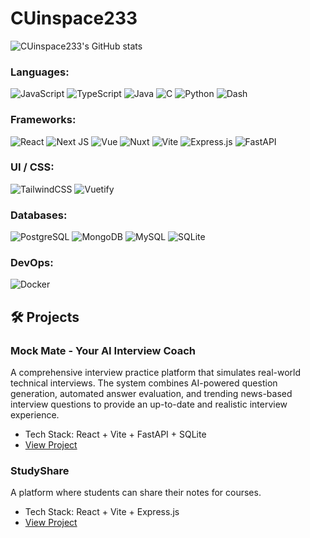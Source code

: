 # CUinspace233

![CUinspace233's GitHub stats](https://github-readme-stats.vercel.app/api?username=CUinspace233&show_icons=true&rank_icon=percentile&show=reviews,discussions_started,discussions_answered,prs_merged,prs_merged_percentage&hide_rank=true&theme=dark)

### Languages:
![JavaScript](https://img.shields.io/badge/-JavaScript-F7DF1E?style=for-the-badge&logo=javascript&logoColor=black)
![TypeScript](https://img.shields.io/badge/-TypeScript-3178C6?style=for-the-badge&logo=typescript&logoColor=white)
![Java](https://img.shields.io/badge/Java-ED8B00?style=for-the-badge&logo=openjdk&logoColor=white)
![C](https://img.shields.io/badge/-C-239120?style=for-the-badge&logoColor=white)
![Python](https://img.shields.io/badge/Python-3776AB?style=for-the-badge&logo=python&logoColor=white)
![Dash](https://img.shields.io/badge/dash-008DE4?style=for-the-badge&logo=dash&logoColor=white)

### Frameworks:
![React](https://img.shields.io/badge/-React-61DAFB?style=for-the-badge&logo=react&logoColor=white)
![Next JS](https://img.shields.io/badge/Next-black?style=for-the-badge&logo=next.js&logoColor=white)
![Vue](https://img.shields.io/badge/Vue-35495E?style=for-the-badge&logo=vue.js&logoColor=4FC08D)
![Nuxt](https://img.shields.io/badge/Nuxt-00DC82?style=for-the-badge&logo=nuxtdotjs&logoColor=white)
![Vite](https://img.shields.io/badge/-Vite-4FC08D?style=for-the-badge&logo=vite&logoColor=white)
![Express.js](https://img.shields.io/badge/express.js-%23404d59.svg?style=for-the-badge&logo=express&logoColor=%2361DAFB)
![FastAPI](https://img.shields.io/badge/FastAPI-005571?style=for-the-badge&logo=fastapi)

### UI / CSS:
![TailwindCSS](https://img.shields.io/badge/Tailwind_CSS-38B2AC?style=for-the-badge&logo=tailwind-css&logoColor=white)
![Vuetify](https://img.shields.io/badge/Vuetify-1867C0?style=for-the-badge&logo=vuetify&logoColor=AEDDFF)

### Databases:
![PostgreSQL](https://img.shields.io/badge/postgresql-4169e1?style=for-the-badge&logo=postgresql&logoColor=white)
![MongoDB](https://img.shields.io/badge/MongoDB-4EA94B?style=for-the-badge&logo=mongodb&logoColor=white)
![MySQL](https://img.shields.io/badge/-MySQL-4479A1?style=for-the-badge&logo=mysql&logoColor=white)
![SQLite](https://img.shields.io/badge/sqlite-%2307405e.svg?style=for-the-badge&logo=sqlite&logoColor=white)

### DevOps:
![Docker](https://img.shields.io/badge/Docker-Containerization-blue?logo=docker)

## 🛠 Projects
### Mock Mate - Your AI Interview Coach
A comprehensive interview practice platform that simulates real-world technical interviews. The system combines AI-powered question generation, automated answer evaluation, and trending news-based interview questions to provide an up-to-date and realistic interview experience.
- Tech Stack: React + Vite + FastAPI + SQLite
- [View Project](https://github.com/CUinspace233/mock-mate)

### StudyShare
A platform where students can share their notes for courses.
- Tech Stack: React + Vite + Express.js
- [View Project](https://github.com/sususu5/StudyShare)
